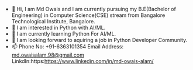 - 👋 Hi, I am Md Owais and I am currently pursuing my B.E(Bachelor of Engineering) in Computer Science(CSE) stream from Bangalore Technological Institute, Bangalore.
- 👀 I am interested in Python with AI/ML.
- 🌱 I am currently learning Python For AI/ML.
- 💞️ I am looking forward to aquiring a job in Python Developer Community.
- 📫 Phone No: +91-6363101354
     Email Address: md.owaisalam.98@gmail.com
     LinkdIn:https:https://www.linkedin.com/in/md-owais-alam/

<!---
md-owais/md-owais is a ✨ special ✨ repository because its `README.md` (this file) appears on your GitHub profile.
You can click the Preview link to take a look at your changes.
--->
